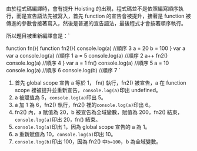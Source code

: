 由於程式碼編譯時，會有提升 Hoisting 的出現，程式碼並不是依照編寫順序執行，而是宣告語法先被寫入，首先 function 的宣告會被提升，接著是 function 被傳進的參數會接著寫入，然後是普通的宣告語法，最後程式才會按著順序執行。

所以題目被重新編譯會是：`

function fn(){
  function fn2(){
    console.log(a) //順序 3
    a = 20
    b = 100
  }
  var a
  var a
  console.log(a) //順序 1
  a = 5
  console.log(a) //順序 2
  a++
  fn2()
  console.log(a) //順序 4
}
var a = 1
fn()
console.log(a) //順序 5
a = 10
console.log(a) //順序 6
console.log(b) //順序 7
`
1. 首先 global scope 宣告 a 等於 1， fn() 執行，fn2() 被宣告，a 在 function scope 裡被提升並重新宣告，`console.log(a)`印出 undefined。
2. a 被賦值為 5，`console.log(a)`印出 5。
3. a 加 1 為 6，fn2() 執行，fn2() 裡的`console.log(a)`印出 6。
4. fn2() 內，a 賦值為 20，b 被宣告為全域變數，賦值為 200，fn2() 結束，`console.log(a)`印出 20，fn() 結束。
5. `console.log(a)`印出 1，因為 global scope 宣告的 a 為 1。
6. a 重新賦值為 10，`console.log(a)`印出 10。
7. `console.log(b)`印出 100，因為 fn2() 中`b=100`，b 為全域變數。